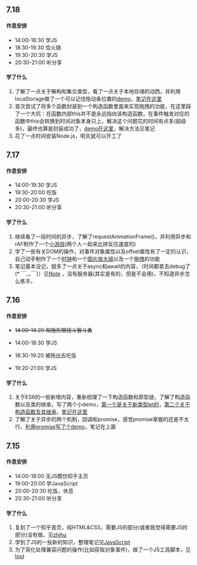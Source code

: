 ## 7.18

#### 作息安排

* 14:00-18:30 学JS
* 18:30-19:30 恰火锅
* 19:30-20:30 学JS
* 20:30-21:00 听分享

#### 学了什么

1. 了解了一点关于解构和集合类型，看了一点关于本地存储的动西，并利用locaStorage做了一个可以记住拖动条位置的[demo](./Tasks/JavaScript/demo09.html)，[笔记在这里](./Notes/JavaScript.md)
2. 首次尝试了将多个函数封装到一个构造函数里面来实现拖拽的功能，在这里踩了一个大坑：在函数内部this并不是永远指向该构造函数，在事件触发对应的函数中this会转换到时间对象本身只上，解决这个问题花的时间有点多(超级多)，最终也算是封装成功了，[demo在这里](./Tasks/JavaScript/demo08.html)，解决方法见笔记
3. 花了一点时间安装Node.js，明天就可以开工了

## 7.17

#### 作息安排

* 14:00-19:30 学JS
* 19:30-20:00 吃饭
* 20:00-20:30 学JS
* 20:30-21:00 听分享

#### 学了什么

1. 继续看了一段时间的异步，了解了requestAnimationFrame()，并利用异步和rAF制作了一个[小游戏](./Tasks/JavaScript/demo05.html)(两个人一起来比拼反应速度的)
2. 学了一些有关DOM的操作，对事件对象属性以及offset属性有了一定的认识，自己动手制作了一个[时钟](./Tasks/JavaScript/demo04.html)和一个[图片放大镜](./Tasks/JavaScript/demo06.html)以及一个[拖拽](./Tasks/JavaScript/demo07.html)的功能
3. 笔记基本没记，就多了一点关于async和await的内容，（时间都拿去debug了(* ￣︿￣)）见[Note](./Notes/JavaScript.md) ，没有服务器(其实是有的，但是不会用)，不知道异步怎么练手。

## 7.16

#### 作息安排

* ~~14:00-14:20  和隐形眼镜斗智斗勇~~

* 14:00-18:30 学JS
* 18:30-19:20 被拖出去吃饭
* 19:20-21:00  学JS

#### 学了什么

1. 关于ES6的一些新增内容，重新梳理了一下构造函数和原型链，了解了构造函数以及类的继承，写了两个小demo，[第一个是关于新类型let的](./Tasks/JavaScript/demo01.html)，[第二个关于构造函数及其继承](./Tasks/JavaScript/demo02.html)，[笔记在这里](./Notes/JavaScript.md)
2. 了解了关于异步的两个机制，回调和promise，感觉promise掌握的还是不太行，[利用promise写了个demo](./Tasks/JavaScript/demo03.html)，笔记在上面

## 7.15

#### 作息安排

* 14:00-19:00 无JS模仿知乎主页
* 19:00-20:00 学JavaScript
* 20:00-20:30 吃饭、休息
* 20:30-21:00 听分享

#### 学了什么

1. 复刻了一个知乎首页，纯HTML&CSS，需要JS的部分(或者我觉得需要JS的部分)没有做。见[zhihu](./Tasks/HTML&CSS/zhihu)
2. 学到了JS的一些新的知识，整理笔记见[JavaScript](./Notes/JavaScript.md)
3. 为了简化处理兼容问题的操作(比如获取对象事件)，做了一个JS工具脚本，见[tool](./Tasks/JavaScript/tool.js)

